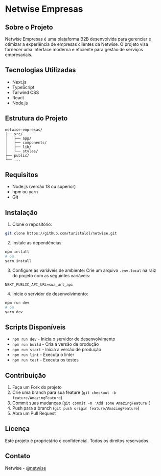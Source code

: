 # Netwise Empresas

## Sobre o Projeto
Netwise Empresas é uma plataforma B2B desenvolvida para gerenciar e otimizar a experiência de empresas clientes da Netwise. O projeto visa fornecer uma interface moderna e eficiente para gestão de serviços empresariais.

## Tecnologias Utilizadas
- Next.js
- TypeScript
- Tailwind CSS
- React
- Node.js

## Estrutura do Projeto
```
netwise-empresas/
├── src/
│   ├── app/
│   ├── components/
│   ├── lib/
│   └── styles/
├── public/
└── ...
```

## Requisitos
- Node.js (versão 18 ou superior)
- npm ou yarn
- Git

## Instalação

1. Clone o repositório:
```bash
git clone https://github.com/turistalol/netwise.git
```

2. Instale as dependências:
```bash
npm install
# ou
yarn install
```

3. Configure as variáveis de ambiente:
Crie um arquivo `.env.local` na raiz do projeto com as seguintes variáveis:
```env
NEXT_PUBLIC_API_URL=sua_url_api
```

4. Inicie o servidor de desenvolvimento:
```bash
npm run dev
# ou
yarn dev
```

## Scripts Disponíveis

- `npm run dev` - Inicia o servidor de desenvolvimento
- `npm run build` - Cria a versão de produção
- `npm run start` - Inicia a versão de produção
- `npm run lint` - Executa o linter
- `npm run test` - Executa os testes

## Contribuição
1. Faça um Fork do projeto
2. Crie uma branch para sua feature (`git checkout -b feature/AmazingFeature`)
3. Commit suas mudanças (`git commit -m 'Add some AmazingFeature'`)
4. Push para a branch (`git push origin feature/AmazingFeature`)
5. Abra um Pull Request

## Licença
Este projeto é proprietário e confidencial. Todos os direitos reservados.

## Contato
Netwise - [@netwise](https://netwise.com.br)
